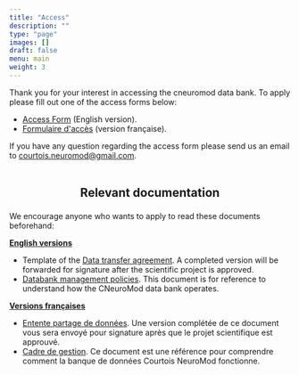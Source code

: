 ```yaml
---
title: "Access"
description: ""
type: "page"
images: []
draft: false
menu: main
weight: 3
---
```

Thank you for your interest in accessing the cneuromod data bank. To apply please fill out one of the access forms below:

-   <a href="https://limesurvey.unf-montreal.ca/index.php/971272?newtest=Y&lang=en" target="_blank">Access Form</a> (English version).
-   <a href="https://limesurvey.unf-montreal.ca/index.php/971272?newtest=Y&lang=fr" target="_blank">Formulaire d'accès</a> (version française).

If you have any question regarding the access form please send us an email to [courtois.neuromod@gmail.com](mailto:courtois.neuromod@gmail.com).
<br><br>

## <p align=center>Relevant documentation</p>

We encourage anyone who wants to apply to read these documents beforehand:

__<u>English versions</u>__

-   Template of the [Data transfer agreement](cneuromod_data_transfer_agreement_en_2022-06-06.pdf). A completed version will be forwarded for signature after the scientific project is approved.
-   [Databank management policies](cneuromod_management_policies_en_2022-05-06.pdf). This document is for reference to understand how the CNeuroMod data bank operates. 

__<u>Versions françaises</u>__

-   [Entente partage de données](cneuromod_entente_transfert_donnees_fr_2022-06-06.docx.pdf). Une version complétée de ce document vous sera envoyé pour signature après que le projet scientifique est approuvé.
-   [Cadre de gestion](cneuromod_cadre_gestion_fr_2022-05-06.pdf). Ce document est une référence pour comprendre comment la banque de données Courtois NeuroMod fonctionne.

<br>


